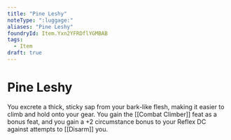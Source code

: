 ```yaml
---
title: "Pine Leshy"
noteType: ":luggage:"
aliases: "Pine Leshy"
foundryId: Item.Yxn2YFRDflYGMBAB
tags:
  - Item
draft: true
---
```


# Pine Leshy

You excrete a thick, sticky sap from your bark-like flesh, making it easier to climb and hold onto your gear. You gain the [[Combat Climber]] feat as a bonus feat, and you gain a +2 circumstance bonus to your Reflex DC against attempts to [[Disarm]] you.
